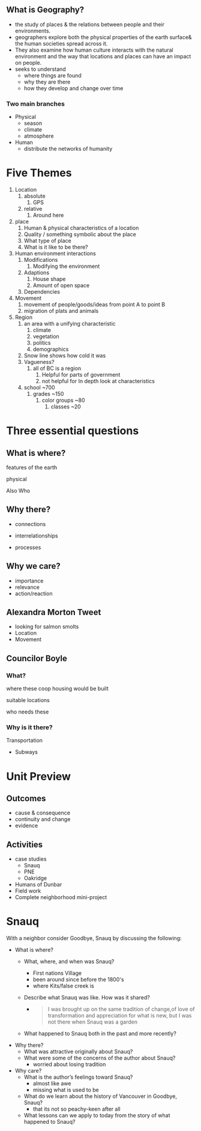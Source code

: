 ## What is Geography?

* the study of places & the relations between people and their environments.
* geographers explore both the physical properties of the earth surface& the human societies spread across it.
* They also examine how human culture interacts with the natural environment and the way that locations and places can have an impact on people.
* seeks to understand
  * where things are found
  * why they are there
  * how they develop and change over time

### Two main branches 

* Physical
  * season
  * climate
  * atmosphere
* Human
  * distribute the networks of humanity

# Five Themes

1. Location
   1. absolute
      1. GPS 
   2. relative
      1. Around here
2. place
   1. Human & physical characteristics of a location
   2. Quality / something symbolic about the place
   3. What type of place
   4. What is it like to be there?
3. Human environment interactions
   1. Modifications
      1. Modifying the environment
   2. Adaptions
      1. House shape
      2. Amount of open space
   3. Dependencies
4. Movement
   1. movement of people/goods/ideas from point A to point B
   2. migration of plats and animals
5. Region
   1. an area with a unifying characteristic
      1. climate
      2. vegetation
      3. politics
      4. demographics
   2. Snow line shows how cold it was
   3. Vagueness?
      1. all of BC is a region
         1. Helpful for parts of government
         2. not helpful for In depth look at characteristics
   4. school ~700
      1. grades ~150
         1. color groups ~80
            1. classes ~20

# Three essential questions

## What is where?

features of the earth

physical

Also Who

## Why there?

* connections

* interrelationships
* processes

## Why we care?

* importance 
* relevance
* action/reaction



## Alexandra Morton Tweet

* looking for salmon smolts
* Location
* Movement



## Councilor Boyle

### What?

where these coop housing would be built 

suitable locations

who needs these

### Why is it there?

Transportation

- Subways

# Unit Preview

## Outcomes

* cause & consequence
* continuity and change
* evidence

## Activities

* case studies
  * Snauq
  * PNE
  * Oakridge
* Humans of Dunbar
* Field work
* Complete neighborhood mini-project

# Snauq

With a neighbor consider Goodbye, Snauq by discussing the following:
* What is where?
  * What, where, and when was Snauq?
    * First nations Village
    * been around since before the 1800's
    * where Kits/false creek is
    
  * Describe what Snauq was like.  How was it shared?
  
    * >  I was brought up on the same tradition of change,of love of transformation and appreciation for what is new, but I was not there when Snauq was a garden
  
  * What happened to Snauq both in the past and more recently?
* Why there?
  * What was attractive originally about Snauq?
  * What were some of the concerns of the author about Snauq?
    * worried about losing tradition
* Why care?
  *  What is the author’s feelings toward Snauq?
     *  almost like awe
     *  missing what is used to be
  *  What do we learn about the history of Vancouver in Goodbye, Snauq?
     *  that its not so peachy-keen after all
  *  What lessons can we apply to today from the story of what happened to Snauq?